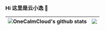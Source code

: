 ### Hi 这里是云小逸 👋

| <a> <img align="center" src="https://github-readme-stats.vercel.app/api?username=OneCalmCloud&show_icons=true&include_all_commits=true&theme=dracula&hide_border=true" alt="OneCalmCloud's github stats" /> </a> | <a> <img align="center" src="https://github-readme-stats.vercel.app/api/top-langs/?username=OneCalmCloud&layout=compact&theme=buefy&hide_border=true" /> </a> | 
| ------------- | ------------- |



<!--
**OneCalmCloud/OneCalmCloud** is a ✨ _special_ ✨ repository because its `README.md` (this file) appears on your GitHub profile.

Here are some ideas to get you started:

- 🔭 I’m currently working on ...
- 🌱 I’m currently learning ...
- 👯 I’m looking to collaborate on ...
- 🤔 I’m looking for help with ...
- 💬 Ask me about ...
- 📫 How to reach me: ...
- 😄 Pronouns: ...
- ⚡ Fun fact: ...
-->
